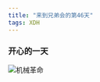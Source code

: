 ```yaml
---  
title: "来到兄弟会的第46天"  
tags: XDH    
---  
```

  
### 开心的一天  

![机械革命](/images/inspirational/jxgm.jpeg)